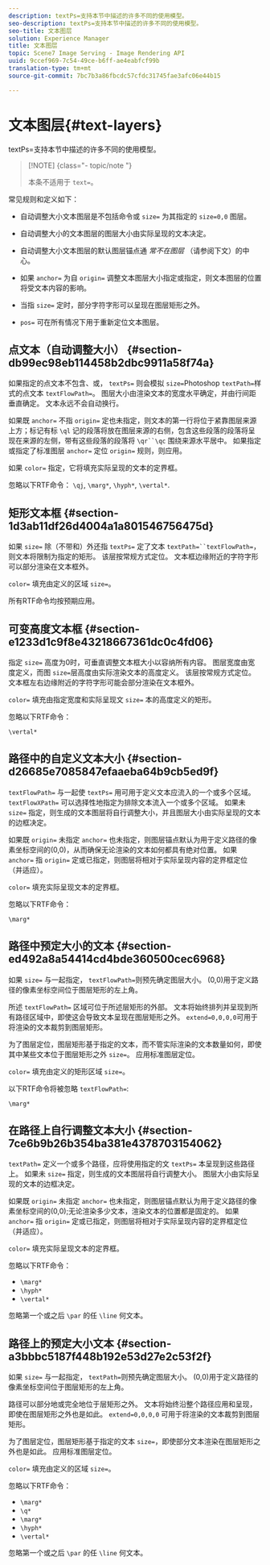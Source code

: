 ```yaml
---
description: textPs=支持本节中描述的许多不同的使用模型。
seo-description: textPs=支持本节中描述的许多不同的使用模型。
seo-title: 文本图层
solution: Experience Manager
title: 文本图层
topic: Scene7 Image Serving - Image Rendering API
uuid: 9ccef969-7c54-49ce-b6ff-ae4eabfcf99b
translation-type: tm+mt
source-git-commit: 7bc7b3a86fbcdc57cfdc31745fae3afc06e44b15

---
```



# 文本图层{#text-layers}

textPs=支持本节中描述的许多不同的使用模型。

>[!NOTE] {class=&quot;- topic/note &quot;}
>
>本条不适用于 `text=`。

常见规则和定义如下：

* 自动调整大小文本图层是不包括命令或 `size=` 为其指定的 `size=0,0` 图层。

* 自动调整大小的文本图层的图层大小由实际呈现的文本决定。
* 自动调整大小文本图层的默认图层锚点通 *常不在图层* （请参阅下文）的中心。
* 如果 `anchor=` 为自 `origin=` 调整文本图层大小指定或指定，则文本图层的位置将受文本内容的影响。

* 当指 `size=` 定时，部分字符字形可以呈现在图层矩形之外。
* `pos=` 可在所有情况下用于重新定位文本图层。

## 点文本（自动调整大小） {#section-db99ec98eb114458b2dbc9911a58f74a}

如果指定的点文本不包含、或， `textPs=` 则会模拟 `size=`Photoshop `textPath=`样式的点文本 `textFlowPath=`。 图层大小由渲染文本的宽度水平确定，并由行间距垂直确定。 文本永远不会自动换行。

如果既 `anchor=` 不指 `origin=` 定也未指定，则文本的第一行将位于紧靠图层来源上方；标记有标 `\ql` 记的段落将放在图层来源的右侧，包含这些段落的段落将呈现在来源的左侧，带有这些段落的段落将 `\qr``\qc` 围绕来源水平居中。 如果指定或指定了标准图层 `anchor=` 定位 `origin=` 规则，则应用。

如果 `color=` 指定，它将填充实际呈现的文本的定界框。

忽略以下RTF命令： `\qj`, `\marg*`, `\hyph*`, `\vertal*`.

## 矩形文本框 {#section-1d3ab11df26d4004a1a801546756475d}

如果 `size=` 除（不带和）外还指 `textPs=` 定了文本 `textPath=``textFlowPath=`，则文本将限制为指定的矩形。 该层按常规方式定位。 文本框边缘附近的字符字形可以部分渲染在文本框外。

`color=` 填充由定义的区域 `size=`。

所有RTF命令均按预期应用。

## 可变高度文本框 {#section-e1233d1c9f8e43218667361dc0c4fd06}

指定 `size=` 高度为0时，可垂直调整文本框大小以容纳所有内容。 图层宽度由宽度定义，而图 `size=`层高度由实际渲染文本的高度定义。 该层按常规方式定位。 文本框左右边缘附近的字符字形可能会部分渲染在文本框外。

`color=` 填充由指定宽度和实际呈现文 `size=` 本的高度定义的矩形。

忽略以下RTF命令：

`\vertal*`

## 路径中的自定义文本大小 {#section-d26685e7085847efaaeba64b9cb5ed9f}

`textFlowPath=` 与一起使 `textPs=` 用可用于定义文本应流入的一个或多个区域。 `textFlowXPath=` 可以选择性地指定为排除文本流入一个或多个区域。 如果未 `size=` 指定，则生成的文本图层将自行调整大小，并且图层大小由实际呈现的文本的边框决定。

如果既 `origin=` 未指定 `anchor=` 也未指定，则图层锚点默认为用于定义路径的像素坐标空间的(0,0)，从而确保无论渲染的文本如何都具有绝对位置。 如果 `anchor=` 指 `origin=` 定或已指定，则图层将相对于实际呈现内容的定界框定位（并适应）。

`color=` 填充实际呈现文本的定界框。

忽略以下RTF命令：

`\marg*`

## 路径中预定大小的文本 {#section-ed492a8a54414cd4bde360500cec6968}

如果 `size=` 与一起指定， `textFlowPath=`则预先确定图层大小。 (0,0)用于定义路径的像素坐标空间位于图层矩形的左上角。

所述 `textFlowPath=` 区域可位于所述层矩形的外部。 文本将始终排列并呈现到所有路径区域中，即使这会导致文本呈现在图层矩形之外。 `extend=0,0,0,0`可用于将渲染的文本裁剪到图层矩形。

为了图层定位，图层矩形基于指定的文本，而不管实际渲染的文本数量如何，即使其中某些文本位于图层矩形之外 `size=`。 应用标准图层定位。

`color=` 填充由定义的矩形区域 `size=`。

以下RTF命令将被忽略 `textFlowPath=`:

`\marg*`

## 在路径上自行调整文本大小 {#section-7ce6b9b26b354ba381e4378703154062}

`textPath=` 定义一个或多个路径，应将使用指定的文 `textPs=` 本呈现到这些路径上。 如果未 `size=` 指定，则生成的文本图层将自行调整大小。 图层大小由实际呈现的文本的边框决定。

如果既 `origin=` 未指定 `anchor=` 也未指定，则图层锚点默认为用于定义路径的像素坐标空间的(0,0);无论渲染多少文本，渲染文本的位置都是固定的。 如果 `anchor=` 指 `origin=` 定或已指定，则图层将相对于实际呈现内容的定界框定位（并适应）。

`color=` 填充实际呈现文本的定界框。

忽略以下RTF命令：

* `\marg*`
* `\hyph*`
* `\vertal*`

忽略第一个或之后 `\par` 的任 `\line` 何文本。

## 路径上的预定大小文本 {#section-a3bbbc5187f448b192e53d27e2c53f2f}

如果 `size=` 与一起指定， `textPath=`则预先确定图层大小。 (0,0)用于定义路径的像素坐标空间位于图层矩形的左上角。

路径可以部分地或完全地位于层矩形之外。 文本将始终沿整个路径应用和呈现，即使在图层矩形之外也是如此。 `extend=0,0,0,0` 可用于将渲染的文本裁剪到图层矩形。

为了图层定位，图层矩形基于指定的文本 `size=`，即使部分文本渲染在图层矩形之外也是如此。 应用标准图层定位。

`color=` 填充由定义的区域 `size=`。

忽略以下RTF命令：

* `\marg*`
* `\q*`
* `\marg*`
* `\hyph*`
* `\vertal*`

忽略第一个或之后 `\par` 的任 `\line` 何文本。
